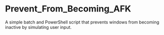 # Prevent_From_Becoming_AFK
A simple batch and PowerShell script that prevents windows from becoming inactive by simulating user input.
